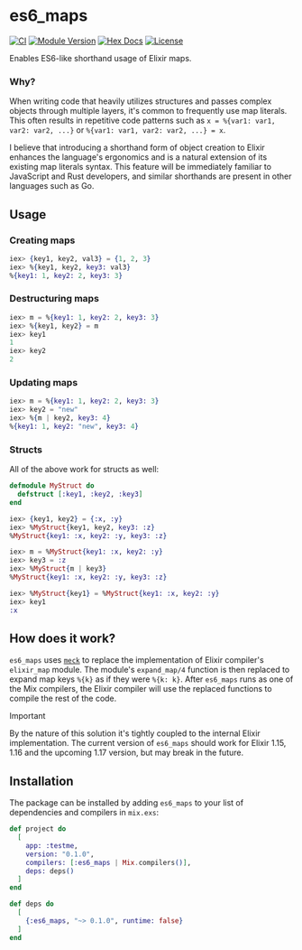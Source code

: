 # es6_maps

[![CI](https://github.com/kzemek/es6_maps/actions/workflows/elixir.yml/badge.svg)](https://github.com/kzemek/es6_maps/actions/workflows/elixir.yml)
[![Module Version](https://img.shields.io/hexpm/v/es6_maps.svg)](https://hex.pm/packages/es6_maps)
[![Hex Docs](https://img.shields.io/badge/hex-docs-lightgreen.svg)](https://hexdocs.pm/es6_maps/)
[![License](https://img.shields.io/hexpm/l/es6_maps.svg)](https://github.com/kzemek/es6_maps/blob/master/LICENSE)

Enables ES6-like shorthand usage of Elixir maps.

### Why?

When writing code that heavily utilizes structures and passes complex objects through multiple layers, it's common to frequently use map literals.
This often results in repetitive code patterns such as `x = %{var1: var1, var2: var2, ...}` or `%{var1: var1, var2: var2, ...} = x`.

I believe that introducing a shorthand form of object creation to Elixir enhances the language's ergonomics and is a natural extension of its existing map literals syntax.
This feature will be immediately familiar to JavaScript and Rust developers, and similar shorthands are present in other languages such as Go.

## Usage

### Creating maps

```elixir
iex> {key1, key2, val3} = {1, 2, 3}
iex> %{key1, key2, key3: val3}
%{key1: 1, key2: 2, key3: 3}
```

### Destructuring maps

```elixir
iex> m = %{key1: 1, key2: 2, key3: 3}
iex> %{key1, key2} = m
iex> key1
1
iex> key2
2
```

### Updating maps

```elixir
iex> m = %{key1: 1, key2: 2, key3: 3}
iex> key2 = "new"
iex> %{m | key2, key3: 4}
%{key1: 1, key2: "new", key3: 4}
```

### Structs

All of the above work for structs as well:

```elixir
defmodule MyStruct do
  defstruct [:key1, :key2, :key3]
end

iex> {key1, key2} = {:x, :y}
iex> %MyStruct{key1, key2, key3: :z}
%MyStruct{key1: :x, key2: :y, key3: :z}

iex> m = %MyStruct{key1: :x, key2: :y}
iex> key3 = :z
iex> %MyStruct{m | key3}
%MyStruct{key1: :x, key2: :y, key3: :z}

iex> %MyStruct{key1} = %MyStruct{key1: :x, key2: :y}
iex> key1
:x
```

## How does it work?

`es6_maps` uses [`meck`](https://github.com/eproxus/meck) to replace the implementation of Elixir compiler's `elixir_map` module.
The module's `expand_map/4` function is then replaced to expand map keys `%{k}` as if they were `%{k: k}`.
After `es6_maps` runs as one of the Mix compilers, the Elixir compiler will use the replaced functions to compile the rest of the code.

> [!IMPORTANT]
> By the nature of this solution it's tightly coupled to the internal Elixir implementation.
> The current version of `es6_maps` should work for Elixir 1.15, 1.16 and the upcoming 1.17 version, but may break in the future.

## Installation

The package can be installed by adding `es6_maps` to your list of dependencies and compilers in `mix.exs`:

```elixir
def project do
  [
    app: :testme,
    version: "0.1.0",
    compilers: [:es6_maps | Mix.compilers()],
    deps: deps()
  ]
end

def deps do
  [
    {:es6_maps, "~> 0.1.0", runtime: false}
  ]
end
```
